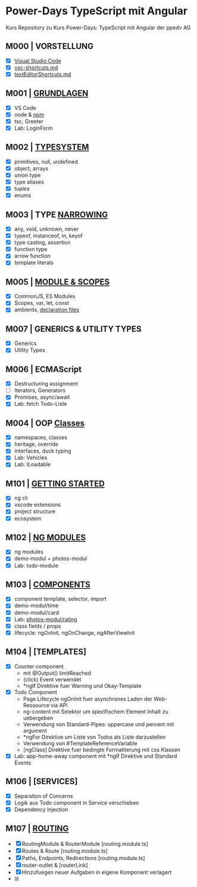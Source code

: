 # Power-Days TypeScript mit Angular

Kurs Repository zu Kurs Power-Days: TypeScript mit Angular der ppedv AG

## M000 | VORSTELLUNG

-   [x] [Visual Studio Code](https://code.visualstudio.com/)
-   [x] [vsc-shortcuts.md](SHORTCUTS-VSCODE.md)
-   [x] [textEditorShortcuts.md](SHORTCUTS-EDITOR.md)

## M001 | [GRUNDLAGEN](https://www.typescriptlang.org/docs/handbook/2/basic-types.html)

-   [x] VS Code
-   [x] node & [npm](https://www.npmjs.com/)
-   [x] tsc, Greeter
-   [x] Lab: LoginForm

<!-- LAB
  # Aufgabe 'login form'

  Erstellen Sie eine Mini-Anwendung, die nach einem Benutzernamen und nach einem Passwort fragt und dann den Benutzer begrüßt.
  Jedes Passwort wird erstmal akzeptiert.
  Viel Erfolg!
-->

## M002 | [TYPESYSTEM](https://www.typescriptlang.org/docs/handbook/2/everyday-types.html)

-   [x] primitives, null, undefined
-   [x] object, arrays
-   [x] union type
-   [x] type aliases
-   [x] tuples
-   [x] enums

## M003 | TYPE [NARROWING](https://www.typescriptlang.org/docs/handbook/2/narrowing.html)

-   [x] any, void, unknown, never
-   [x] typeof, instanceof, in, keyof
-   [x] type casting, assertion
-   [x] function type
-   [x] arrow function
-   [x] template literals

## M005 | [MODULE & SCOPES](https://www.typescriptlang.org/docs/handbook/modules/theory.html)

-   [x] CommonJS, ES Modules
-   [x] Scopes, var, let, const
-   [x] ambients, [declaration files](https://www.typescriptlang.org/docs/handbook/declaration-files/by-example.html#handbook-content)

## M007 | GENERICS & UTILITY TYPES

-   [x] Generics
-   [x] Utility Types

## M006 | ECMAScript

-   [x] Destructuring assignment
-   [ ] Iterators, Generators
-   [x] Promises, async/await
-   [x] Lab: fetch Todo-Liste

<!-- LAB
  Holen Sie von der Seite http://jsonplaceholder.typicode.com/
  alle Todos mit dem Code

  fetch('https://jsonplaceholder.typicode.com/todos')
    .then(response => response.json())
    .then(json => console.log(json))

  Die geholten Daten müssen einem Array mit Elementen von einem vorgegebenen Interfacetyp entsprechen.

  Geben Sie die Titel der Todos in einer Liste aus.
-->

## M004 | OOP [Classes](https://www.typescriptlang.org/docs/handbook/2/classes.html)

-   [x] namespaces, classes
-   [x] heritage, override
-   [x] interfaces, duck typing
-   [x] Lab: Vehicles
-   [x] Lab: ILoadable

<!-- LAB
  Programmieren Sie eine öffentliche Transportmittel-Klasse mit folgenden Eigenschaften (Properties):
  -  Modell
  -  Maximal-Geschwindigkeit
  -  Preis
  # -  Aktuelle Geschwindigkeit
  -  Zustand (aus/an)
  und folgenden Methoden:
  -  Beschleunige: Erhöht die Geschwindigkeit, darf aber Maximal-Geschwindigkeit nicht überschreiten
  -  Bremse: Setzt die Geschwindigkeit runter, darf aber in den Minus-Bereich nicht reingehen
  -  StarteMotor: Wechselt von Zustand aus zu an
  -  StoppeMotor: Wechselt von Zustand an zu aus
  -  BeschreibeMich: Gibt Informationen über das Transportmittel als String zurück
  Überlegen Sie welche Datentypen die Eigenschaften am besten abbilden und welche Zugriffsmodifizierer (public/ private) geeignet sind. Programmieren Sie zudem einen oder mehrere Konstruktoren.

  Legen Sie eine Instanz der Klasse Transport im FuhrparkKonsument an. Rufen Sie die Methode ‚BeschreibeMich‘ auf.
-->

<!-- LAB
  Implementieren Sie ein Interface, welches die Fähigkeit eines Transportmittels beschreibt,
  andere Transportmittel mitzutransportieren (z.B. Schiffe die Autos transportieren).
  Überlegen Sie, welche Methoden so eine Klasse implementieren sollte und
  implementieren Sie dann für die Klassen Schiff und Flugzeug das Interface.
  Erweitern Sie die Klassen Schiff und Flugzeug zudem so, dass es ein Transportmittel-Objekt aufnehmen und
  in seiner BeschreibeMich()-Methode Informationen darüber ausgeben kann.

  Schreiben Sie danach eine neue Methode, welche als Parameter zwei Transportmittelobjekte übernimmt und
  nach Prüfung der Interfaces entweder ein Objekt auf das andere belädt oder eine Fehlermeldung ausgibt.
-->

## M101 | [GETTING STARTED](https://angular.io/guide/setup-local)

-   [x] ng cli
-   [x] vscode extensions
-   [x] project structure
-   [x] ecosystem

## M102 | [NG MODULES](https://angular.io/guide/understanding-angular-overview)

-   [x] ng modules
-   [x] demo-modul + photos-modul
-   [x] Lab: todo-module

## M103 | [COMPONENTS](https://angular.io/guide/component-overview)

-   [x] component template, selector, import
-   [x] demo-modul/time
-   [x] demo-modul/card
-   [x] Lab: [photos-modul/rating](M-003-Components/photos-modul/rating/rating.component.html)
-   [x] class fields / props
-   [x] lifecycle: ngOnInit, ngOnChange, ngAfterViewInit

<!-- LAB
  in photos-modul eine komponente rating
  mit zwei Props Input-starsNumber & starsString

  starsString = '*'.repeat(starsNumber);

  photos-modul hat auch eine Overview-Komponente
  rating-Komponente wird über Overview gerendert
-->

## M104 | [TEMPLATES]

-   [x] Counter component
    -   mit @Output() limitReached
    -   (click) Event verwendet
    -   \*ngIf Direktive fuer Warning und Okay-Template
-   [x] Todo Component
    -   Page Lifecycle ngOnInit fuer asynchrones Laden der Web-Ressource via API
    -   ng-content mit Selektor um spezifischem Element Inhalt zu uebergeben
    -   Verwendung von Standard-Pipes: uppercase und percent mit argument
    -   \*ngFor Direktive um Liste von Todos als Liste darzustellen
    -   Verwendung von #TemplateReferenceVariable
    -   [ngClass] Direktive fuer bedingte Formattierung mit css Klassen
-   [x] Lab: app-home-away component mit \*ngIf Direktive und Standard Events

## M106 | [SERVICES]

-   [x] Separation of Concerns
-   [x] Logik aus Todo component in Service verschieben
-   [x] Dependency Injection

## M107 | [ROUTING](https://angular.io/guide/routing-overview)

-   [x] RoutingModule & RouterModule [routing.module.ts]
-   [x] Routes & Route [routing.module.ts]
-   [x] Paths, Endpoints, Redirections [routing.module.ts]
-   [x] router-outlet & [routerLink]
-   [x] Hinzufuegen neuer Aufgaben in eigene Komponent verlagert
-   [x]
